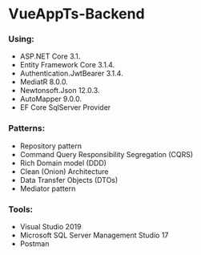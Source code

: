 # VueAppTs-Backend

### Using: ###
- ASP.NET Core 3.1.
- Entity Framework Core 3.1.4.
- Authentication.JwtBearer 3.1.4.
- MediatR 8.0.0.
- Newtonsoft.Json 12.0.3.
- AutoMapper 9.0.0.
- EF Core SqlServer Provider

### Patterns: ###
- Repository pattern
- Command Query Responsibility Segregation (CQRS)
- Rich Domain model (DDD)
- Clean (Onion) Architecture
- Data Transfer Objects (DTOs)
- Mediator pattern

### Tools: ###
- Visual Studio 2019
- Microsoft SQL Server Management Studio 17
- Postman
